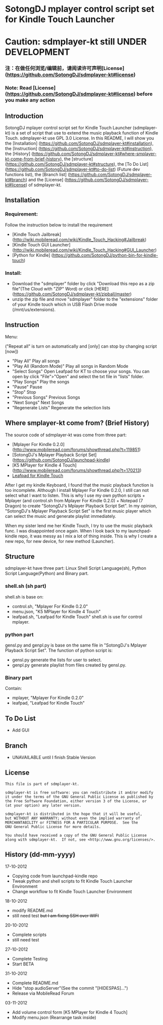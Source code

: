 SotongDJ mplayer control script set for Kindle Touch Launcher
========================
Caution: sdmplayer-kt still UNDER DEVELOPMENT
========================

### 注：在做任何浏览/编辑前，请阅读许可声明[License] (https://github.com/SotongDJ/sdmplayer-kt#license)
### Note: Read [License] (https://github.com/SotongDJ/sdmplayer-kt#license) before you make any action

Introduction
-------------------------------------

SotongDJ mplayer control script set for Kindle Touch Launcher (sdmplayer-kt) is a set of script that use to extend the music playback function of Kindle Touch. sdmplayer-kt use GPL 3.0 License.
In this README, I will show you the [Installation] (https://github.com/SotongDJ/sdmplayer-kt#installation), the [Instruction] (https://github.com/SotongDJ/sdmplayer-kt#instruction), the [History] (https://github.com/SotongDJ/sdmplayer-kt#where-smplayer-kt-come-from-brief-history), the [structure] (https://github.com/SotongDJ/sdmplayer-kt#structure), the [To Do List] (https://github.com/SotongDJ/sdmplayer-kt#to-do-list) (Future dev functions list), the [Branch list] (https://github.com/SotongDJ/sdmplayer-kt#branch) and the [License] (https://github.com/SotongDJ/sdmplayer-kt#license) of sdmplayer-kt.

Installation
-------------------------------------

### Requirement:
Follow the instruction below to install the requirement 
* [Kindle Touch Jailbreak] (http://wiki.mobileread.com/wiki/Kindle_Touch_Hacking#Jailbreak)
* [Kindle Touch GUI Launcher] (http://wiki.mobileread.com/wiki/Kindle_Touch_Hacking#GUI_Launcher)
* [Python for Kindle] (https://github.com/SotongDJ/python-bin-for-kindle-touch)

### Install:
* Download the "sdmplayer" folder by click "Download this repo as a zip file"(The Cloud with "ZIP" Word) or click [HERE] (https://github.com/SotongDJ/sdmplayer-kt/zipball/master)
* unzip the zip file and move "sdmplayer" folder to the "extensions" folder of your Kindle touch which in USB Flash Drive mode (/mnt/us/extensions).

Instruction
-------------------------------------
Menu: 

("Repeat all" is turn on automatically and [only] can stop by changing script [now])
* "Play All"
Play all songs
* "Play All (Random Mode)"
Play all songs in Random Mode
* "Select Songs"
Open Leafpad for KT to choose your songs. 
You can open by click "File">"Open" and select the txt file in "lists" folder. 
* "Play Songs"
Play the songs
* "Pause"
Pause
* "Stop"
Stop
* "Previous Songs"
Previous Songs
* "Next Songs"
Next Songs
* "Regenerate Lists"
Regenerate the selection lists

Where smplayer-kt come from? (Brief History)
-------------------------------------

The source code of sdmplayer-kt was come from three part:
* [Mplayer For Kindle 0.2.0] (http://www.mobileread.com/forums/showthread.php?t=119851)
* [SotongDJ's Mplayer Playback Script Set] (https://github.com/SotongDJ/launchpad-kindle)
* [K5 MPlayer for Kindle 4 Touch] (http://www.mobileread.com/forums/showthread.php?t=170213)
* [Leafpad for Kindle Touch](http://www.fabiszewski.net/kindle-notepad/)

After I get my kindle Keyboard, I found that the music playback function is too incomplete.
Although I install Mplayer For Kindle 0.2.0, I still can not select what I want to listen.
This is why I use my own python scripts + Mplayer (and control.sh from Mplayer For Kindle 0.2.0) + Notepad (7 Dragon) to create "SotongDJ's Mplayer Playback Script Set".
In my opinion, "SotongDJ's Mplayer Playback Script Set" is the first music player which can select the music and generate playlist immediately.

When my sister lend me her Kindle Touch, I try to use the music playback func. 
I was disappointed once again.
When I look back to my launchpad-kindle repo, it was messy as I mix a lot of thing inside.
This is why I create a new repo, for new device, for new method (Launcher).

Structure
-------------------------------------
sdmplayer-kt have three part: Linux Shell Script Language(sh), Python Script Language(Python) and Binary part. 
### shell.sh (sh part)
shell.sh is base on:
* control.sh, "Mplayer For Kindle 0.2.0"
* menu.json, "K5 MPlayer for Kindle 4 Touch"
* leafpad.sh, "Leafpad for Kindle Touch"
shell.sh is use for control mplayer. 

### python part
gensl.py and genpl.py is base on the same file in "SotongDJ's Mplayer Playback Script Set".
The function of python script is:
* gensl.py generate the lists for user to select.
* genpl.py generate playlist from files created by gensl.py.

### Binary part
Contain:
* mplayer, "Mplayer For Kindle 0.2.0"
* leafpad, "Leafpad for Kindle Touch"

To Do List
-------------------------------------
* Add GUI

Branch
-------------------------------------
* UNAVAILABLE until I finish Stable Version

License
-------------------------------------
    This file is part of sdmplayer-kt.

    sdmplayer-kt is free software: you can redistribute it and/or modify
    it under the terms of the GNU General Public License as published by
    the Free Software Foundation, either version 3 of the License, or
    (at your option) any later version.

    sdmplayer-kt is distributed in the hope that it will be useful,
    but WITHOUT ANY WARRANTY; without even the implied warranty of
    MERCHANTABILITY or FITNESS FOR A PARTICULAR PURPOSE.  See the
    GNU General Public License for more details.

    You should have received a copy of the GNU General Public License
    along with sdmplayer-kt.  If not, see <http://www.gnu.org/licenses/>.

History (dd-mm-yyyy)
-------------------------------------
17-10-2012
* Copying code from launchpad-kindle repo
* Tweak python and shell scripts to fit Kindle Touch Launcher Environment
* Change workflow to fit Kindle Touch Launcher Environment

18-10-2012
* modify README.md
* still need test ~~but I am fixing SSH over WIFI~~

20-10-2012
* Complete scripts
* still need test 

27-10-2012
* Complete Testing
* Start BETA

31-10-2012
* Complete README.md
* Hide "stop audioServer"(See the commit "[HIDESPAS]...")
* Release via MobileRead Forum

03-11-2012
* Add volume control form [K5 MPlayer for Kindle 4 Touch]
* Modify menu.json (Rearrange task inside)
